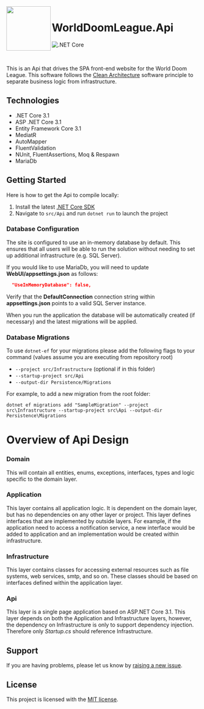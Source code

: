  <img align="left" width="116" height="116" src="https://i.imgur.com/id2VAPF.png" />
 
 # WorldDoomLeague.Api
![.NET Core](https://github.com/jasontaylordev/CleanArchitecture/workflows/.NET%20Core/badge.svg)

<br/>

This is an Api that drives the SPA front-end website for the World Doom League. This software follows the [Clean Architecture](https://blog.cleancoder.com/uncle-bob/2012/08/13/the-clean-architecture.html) software principle to separate business logic from infrastructure.


## Technologies
* .NET Core 3.1
* ASP .NET Core 3.1
* Entity Framework Core 3.1
* MediatR
* AutoMapper
* FluentValidation
* NUnit, FluentAssertions, Moq & Respawn
* MariaDb

## Getting Started

Here is how to get the Api to compile locally:

1. Install the latest [.NET Core SDK](https://dotnet.microsoft.com/download)
2. Navigate to `src/Api` and run `dotnet run` to launch the project

### Database Configuration

The site is configured to use an in-memory database by default. This ensures that all users will be able to run the solution without needing to set up additional infrastructure (e.g. SQL Server).

If you would like to use MariaDb, you will need to update **WebUI/appsettings.json** as follows:

```json
  "UseInMemoryDatabase": false,
```

Verify that the **DefaultConnection** connection string within **appsettings.json** points to a valid SQL Server instance. 

When you run the application the database will be automatically created (if necessary) and the latest migrations will be applied.

### Database Migrations

To use `dotnet-ef` for your migrations please add the following flags to your command (values assume you are executing from repository root)

- `--project src/Infrastructure` (optional if in this folder)
- `--startup-project src/Api`
- `--output-dir Persistence/Migrations`

For example, to add a new migration from the root folder:

 `dotnet ef migrations add "SampleMigration" --project src\Infrastructure --startup-project src\Api --output-dir Persistence\Migrations`

# Overview of Api Design

### Domain

This will contain all entities, enums, exceptions, interfaces, types and logic specific to the domain layer.


### Application

This layer contains all application logic. It is dependent on the domain layer, but has no dependencies on any other layer or project. This layer defines interfaces that are implemented by outside layers. For example, if the application need to access a notification service, a new interface would be added to application and an implementation would be created within infrastructure.


### Infrastructure

This layer contains classes for accessing external resources such as file systems, web services, smtp, and so on. These classes should be based on interfaces defined within the application layer.

### Api

This layer is a single page application based on ASP.NET Core 3.1. This layer depends on both the Application and Infrastructure layers, however, the dependency on Infrastructure is only to support dependency injection. Therefore only *Startup.cs* should reference Infrastructure.

## Support

If you are having problems, please let us know by [raising a new issue](https://github.com/jasontaylordev/CleanArchitecture/issues/new/choose).

## License

This project is licensed with the [MIT license](LICENSE).
